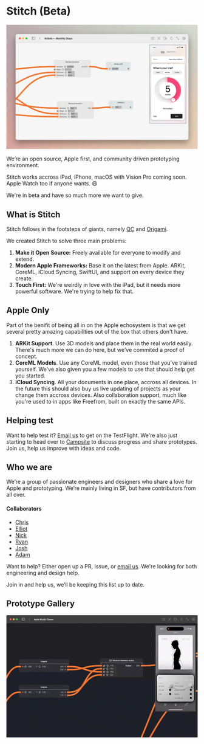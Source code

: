 # Stitch (Beta)

![header](README_Assets/airbnb-monthystays.png)

We’re an open source, Apple first, and community driven prototyping environment.

Stitch works accross iPad, iPhone, macOS with Vision Pro coming soon. Apple Watch too if anyone wants. 😆

We're in beta and have so much more we want to give.

## What is Stitch
Stitch follows in the footsteps of giants, namely [QC](https://en.wikipedia.org/wiki/Quartz_Composer) and [Origami](http://origami.design).

We created Stitch to solve three main problems:

1. **Make it Open Source:** Freely available for everyone to modify and extend.
2. **Modern Apple Frameworks:** Base it on the latest from Apple. ARKit, CoreML, iCloud Syncing, SwiftUI, and support on every device they create.
3. **Touch First:** We're weirdly in love with the iPad, but it needs more powerful software. We're trying to help fix that.

## Apple Only
Part of the benifit of being all in on the Apple echosystem is that we get several pretty amazing capabilities out of the box that others don't have.

1. **ARKit Support**. Use 3D models and place them in the real world easily. There's much more we can do here, but we've commited a proof of concept.
2. **CoreML Models**. Use any CoreML model, even those that you've trained yourself. We've also given you a few models to use that should help get you started.
3. **iCloud Syncing**. All your documents in one place, accross all devices. In the future this should also buy us live updating of projects as your change them accross devices. Also collaboration support, much like you're used to in apps like Freefrom, built on exactly the same APIs.

## Helping test

Want to help test it? [Email us](mailto:bricks.muzzle_0t@icloud.com) to get on the TestFlight. We're also just starting to head over to [Campsite](https://app.campsite.co/stitch/posts) to discuss progress and share prototypes. Join us, help us improve with ideas and code. 

## Who we are

We’re a group of passionate engineers and designers who share a love for Apple and prototyping. We’re mainly living in SF, but have contributors from all over.

#### Collaborators
* [Chris](https://github.com/pianostringquartet)
* [Elliot](https://x.com/ellbosch)
* [Nick](https://x.com/nickarner)
* [Ryan](https://www.ryapapap.com)
* [Josh](https://x.com/joshuapekera)
* [Adam](https://adammenges.com)

Want to help? Either open up a PR, Issue, or [email us](mailto:bricks.muzzle_0t@icloud.com). We're looking for both engineering and design help.

Join in and help us, we’ll be keeping this list up to date.

## Prototype Gallery
![header](README_Assets/CleanShot2024-06-25at23.07.52.gif)
